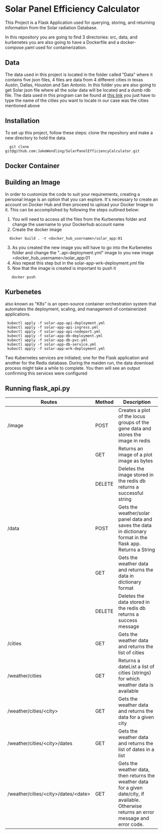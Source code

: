 # Solar Panel Efficiency Calculator 
 
 
This Project is a Flask Application used for querying, storing, and returning information from the Solar radiation Database. 

In this repository you are going to find 3 directories: src, data, and kurbenetes
you are also going to have a Dockerfile and a docker-compose.yaml used for containerization.

## Data
The data used in this project is located in the folder called "Data" where it contains five json files, 4 files are data from 4 different cities in texas Austin, Dallas, Houston and San Antonio. In this folder you are also going to get Solar json file where all the solar data will be located and a dumb rdb file. The data used in this program can be found at [this link](https://www.visualcrossing.com/weather-data) you just have to type the name of the cities you want to locate in our case was the cities mentioned above 

## Installation
To set up this project, follow these steps: clone the repository and make a new directory to hold the data.

```
  git clone git@github.com:JakeWendling/SolarPanelEfficiencyCalculator.git
```
## Docker Container 

## Building an Image 
In order to customize the code to suit your requirements, creating a personal image is an option that you can explore. It's necessary to create an account on Docker Hub and then proceed to upload your Docker Image to it. This can be accomplished by following the steps outlined below:
 
 1. You will need to access all the files from the Kurbenetes folder and change the username to your Dockerhub account name
 2. Create the docker image 
 ```
   docker build . -t <docker_hub_username>/solar_app:01
 ```
 3. As you created the new image you will have to go into the Kurbenetes folder and change the "..api-deployment.yml" image to you new image <docker_hub_username>/solar_app:01
 4. Also repeat this step but in the solar-app-wrk-deployment.yml file 
 5. Noe that the image is created is important to push it 
 ```
    docker push
 ```
 
 ## Kurbenetes
 also known as "K8s" is an open-source container orchestration system that automates the deployment, scaling, and management of containerized applications.

 ```
  kubectl apply -f solar-app-api-deployment.yml
  kubectl apply -f solar-app-api-ingress.yml
  kubectl apply -f solar-app-api-nodeport.yml
  kubectl apply -f solar-app-db-deployment.yml
  kubectl apply -f solar-app-db-pvc.yml
  kubectl apply -f solar-app-db-service.yml
  kubectl apply -f solar-app-wrk-deployment.yml
 ```
Two Kubernetes services are initiated; one for the Flask application and another for the Redis database. During the maiden run, the data download process might take a while to complete. You then will see an output confirming this services were configured 



## Running flask_api.py


| Routes                               | Method | Description                                                                                                          |
|-------------------------------------|--------|----------------------------------------------------------------------------------------------------------------------|
| /image                              | POST   | Creates a plot of the locus groups of the gene data and stores the image in redis                                     |
|                                     | GET    | Returns an image of a plot image as bytes                                                                             |
|                                     | DELETE | Deletes the image stored in the redis db returns a successful string                                                  |
| /data                               | POST   | Gets the weather/solar panel data and saves the data in dictionary format in the flask app. Returns a String          |
|                                     | GET    | Gets the weather data and returns the data in dictionary format                                                       |
|                                     | DELETE | Deletes the data stored in the redis db returns a success message                                                     |
| /cities                             | GET    | Gets the weather data and returns the list of cities                                                                   |
| /weather/cities                     | GET    | Returns a dateList a list of cities (strings) for which weather data is available                                     |
| /weather/cities/&lt;city&gt;              | GET    | Gets the weather data and returns the data for a given city                                                            |
| /weather/cities/&lt;city&gt;/dates        | GET    | Gets the weather data and returns the list of dates in a list                                                          |
| /weather/cities/&lt;city&gt;/dates/&lt;date&gt; | GET    | Gets the weather data, then returns the weather data for a given date/city, if available. Otherwise returns an error message and error code. |






